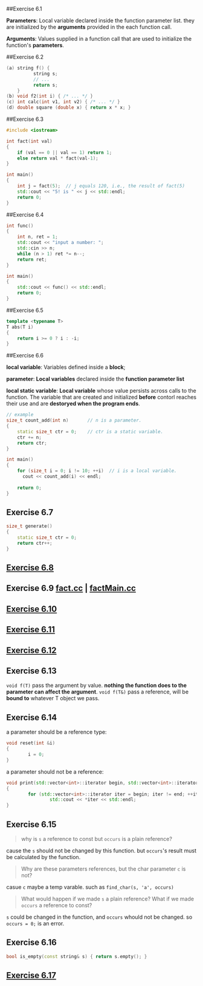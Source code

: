 ##Exercise 6.1

**Parameters**: Local variable declared inside the function parameter list. 
they are initialized by the **arguments** provided in the each function call.

**Arguments**: Values supplied in a function call that are used to initialize the function's **parameters**.

##Exercise 6.2

```cpp
(a) string f() {
          string s;
          // ...
          return s;
    }
(b) void f2(int i) { /* ... */ }
(c) int calc(int v1, int v2) { /* ... */ }
(d) double square (double x) { return x * x; }
```

##Exercise 6.3

```cpp
#include <iostream>

int fact(int val)
{
    if (val == 0 || val == 1) return 1;
    else return val * fact(val-1);
}

int main()
{
    int j = fact(5);  // j equals 120, i.e., the result of fact(5)    
    std::cout << "5! is " << j << std::endl; 
    return 0;
}
```

##Exercise 6.4

```cpp
int func()
{
    int n, ret = 1;
    std::cout << "input a number: ";
    std::cin >> n;
    while (n > 1) ret *= n--;
    return ret;
}

int main()
{
    std::cout << func() << std::endl; 
    return 0;
} 
```

##Exercise 6.5

```cpp
template <typename T> 
T abs(T i)
{
    return i >= 0 ? i : -i;
}
```

##Exercise 6.6


**local variable**: Variables defined inside a **block**;

**parameter**: **Local variables** declared inside the **function parameter list**

**local static variable**: **Local variable** whose value persists across calls to the function. 
The variable that are created and initialized **before** contorl reaches their use and are **destoryed when the program ends**.

```cpp
// example
size_t count_add(int n)       // n is a parameter.
{
    static size_t ctr = 0;    // ctr is a static variable.
    ctr += n;
    return ctr;
}

int main()
{
    for (size_t i = 0; i != 10; ++i)  // i is a local variable.
      cout << count_add(i) << endl;
    
    return 0;
}
```

## Exercise 6.7

```cpp
size_t generate()
{
    static size_t ctr = 0;
    return ctr++;
}
```

## [Exercise 6.8](Chapter6.h)
## Exercise 6.9 [fact.cc](fact.cc) | [factMain.cc](factMain.cc)
## [Exercise 6.10](ex6_10.cpp)
## [Exercise 6.11](ex6_11.cpp)
## [Exercise 6.12](ex6_12.cpp)
## Exercise 6.13

`void f(T)` pass the argument by value. **nothing the function does to the parameter can affect the argument**.
`void f(T&)` pass a reference, will be **bound to** whatever T object we pass.

## Exercise 6.14

a parameter should be a reference type:
```cpp
void reset(int &i)
{
        i = 0;
}
```

a parameter should not be a reference:
```cpp
void print(std::vector<int>::iterator begin, std::vector<int>::iterator end)
{
        for (std::vector<int>::iterator iter = begin; iter != end; ++iter)
                std::cout << *iter << std::endl;
}
```

## Exercise 6.15

>why is `s` a reference to const but `occurs` is a plain reference?

cause the `s` should not be changed by this function. but `occurs`'s result must be calculated by the function.

>Why are these parameters references, but the char parameter `c` is not? 

casue `c` maybe a temp varable. such as `find_char(s, 'a', occurs)`

>What would happen if we made `s` a plain reference? What if we made `occurs` a reference to const?

`s` could be changed in the function, and `occurs` whould not be changed. so `occurs = 0;` is an error.

## Exercise 6.16
```cpp
bool is_empty(const string& s) { return s.empty(); }
```

## [Exercise 6.17](ex6_17.cpp)
